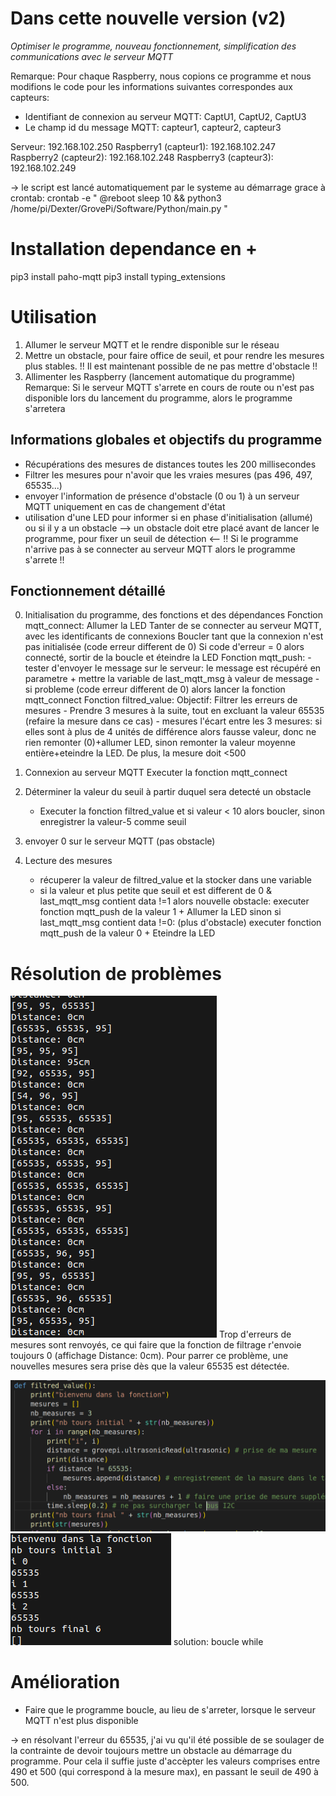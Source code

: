 # Dans cette nouvelle version (v2)
*Optimiser le programme, nouveau fonctionnement, simplification des communications avec le serveur MQTT*

Remarque: Pour chaque Raspberry, nous copions ce programme et nous modifions le code pour les informations suivantes correspondes aux capteurs:
- Identifiant de connexion au serveur MQTT: CaptU1, CaptU2, CaptU3
- Le champ id du message MQTT: capteur1, capteur2, capteur3

Serveur: 192.168.102.250
Raspberry1 (capteur1): 192.168.102.247
Raspberry2 (capteur2): 192.168.102.248
Raspberry3 (capteur3): 192.168.102.249

-> le script est lancé automatiquement par le systeme au démarrage grace à crontab:
crontab -e
"
@reboot sleep 10 && python3 /home/pi/Dexter/GrovePi/Software/Python/main.py
"


# Installation dependance en +
pip3 install paho-mqtt
pip3 install typing_extensions


# Utilisation
1. Allumer le serveur MQTT et le rendre disponible sur le réseau
2. Mettre un obstacle, pour faire office de seuil, et pour rendre les mesures plus stables. !! Il est maintenant possible de ne pas mettre d'obstacle !!
3. Allimenter les Raspberry (lancement automatique du programme)
Remarque: Si le serveur MQTT s'arrete en cours de route ou n'est pas disponible lors du lancement du programme, alors le programme s'arretera

## Informations globales et objectifs du programme
- Récupérations des mesures de distances toutes les 200 millisecondes
- Filtrer les mesures pour n'avoir que les vraies mesures (pas 496, 497, 65535...)
- envoyer l'information de présence d'obstacle (0 ou 1) à un serveur MQTT uniquement en cas de changement d'état
- utilisation d'une LED pour informer si en phase d'initialisation (allumé) ou si il y a un obstacle
--> un obstacle doit etre placé avant de lancer le programme, pour fixer un seuil de détection <--
!! Si le programme n'arrive pas à se connecter au serveur MQTT alors le programme s'arrete !!

## Fonctionnement détaillé
0. Initialisation du programme, des fonctions et des dépendances
    Fonction mqtt_connect:
        Allumer la LED
        Tanter de se connecter au serveur MQTT, avec les identificants de connexions
        Boucler tant que la connexion n'est pas initialisée (code erreur different de 0)
        Si code d'erreur = 0 alors connecté, sortir de la boucle et éteindre la LED
    Fonction mqtt_push:
        - tester d'envoyer le message sur le serveur: le message est récupéré en parametre
            + mettre la variable de last_mqtt_msg à valeur de message
        - si probleme (code erreur different de 0) alors lancer la fonction mqtt_connect
    Fonction filtred_value:
        Objectif: Filtrer les erreurs de mesures
        - Prendre 3 mesures à la suite, tout en excluant la valeur 65535 (refaire la mesure dans ce cas)
        - mesures l'écart entre les 3 mesures: si elles sont à plus de 4 unités de différence alors fausse valeur, donc ne rien remonter (0)+allumer LED, sinon remonter la valeur moyenne entière+eteindre la LED. De plus, la mesure doit <500
    

1. Connexion au serveur MQTT
    Executer la fonction mqtt_connect


2. Déterminer la valeur du seuil à partir duquel sera detecté un obstacle
    - Executer la fonction filtred_value et si valeur < 10 alors boucler, sinon enregistrer la valeur-5 comme seuil

3. envoyer 0 sur le serveur MQTT (pas obstacle)


4. Lecture des mesures
    - récuperer la valeur de filtred_value et la stocker dans une variable
    - si la valeur et plus petite que seuil et est different de 0 & last_mqtt_msg contient data !=1 alors nouvelle obstacle: executer fonction mqtt_push de la valeur 1 + Allumer la LED
        sinon si last_mqtt_msg contient data !=0: (plus d'obstacle) executer fonction mqtt_push de la valeur 0 + Eteindre la LED



# Résolution de problèmes
![screenshot](Trop_erreur.png)
Trop d'erreurs de mesures sont renvoyés, ce qui faire que la fonction de filtrage r'envoie toujours 0 (affichage Distance: 0cm).
Pour parrer ce problème, une nouvelles mesures sera prise dès que la valeur 65535 est détectée.

![screenshot](PB_boucle-for1.png)
![screenshot](PB_boucle-for2.png)
solution: boucle while


# Amélioration
- Faire que le programme boucle, au lieu de s'arreter, lorsque le serveur MQTT n'est plus disponible

-> en résolvant l'erreur du 65535, j'ai vu qu'il été possible de se soulager de la contrainte de devoir toujours mettre un obstacle au démarrage du programme. Pour cela il suffie juste d'accèpter les valeurs comprises entre 490 et 500 (qui correspond à la mesure max), en passant le seuil de 490 à 500.